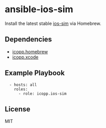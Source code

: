 # ansible-ios-sim

Install the latest stable [ios-sim](https://github.com/phonegap/ios-sim) via Homebrew.

## Dependencies

* [icopp.homebrew](https://github.com/icopp/ansible-homebrew)
* [icopp.xcode](https://github.com/icopp/ansible-xcode)

## Example Playbook

```
  - hosts: all
    roles:
      - role: icopp.ios-sim
```

## License

MIT
